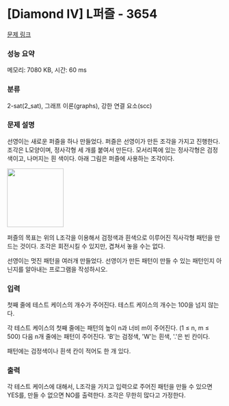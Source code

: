 # [Diamond IV] L퍼즐 - 3654 

[문제 링크](https://www.acmicpc.net/problem/3654) 

### 성능 요약

메모리: 7080 KB, 시간: 60 ms

### 분류

2-sat(2_sat), 그래프 이론(graphs), 강한 연결 요소(scc)

### 문제 설명

<p>선영이는 새로운 퍼즐을 하나 만들었다. 퍼즐은 선영이가 만든 조각을 가지고 진행한다. 조각은 L모양이며, 정사각형 세 개를 붙여서 만든다. 모서리쪽에 있는 정사각형은 검정 색이고, 나머지는 흰 색이다. 아래 그림은 퍼즐에 사용하는 조각이다.</p>

<p><img alt="" src="https://www.acmicpc.net/upload/images/lp.png" style="height:137px; width:132px"></p>

<p>퍼즐의 목표는 위의 L조각을 이용해서 검정색과 흰색으로 이루어진 직사각형 패턴을 만드는 것이다. 조각은 회전시킬 수 있지만, 겹쳐서 놓을 수는 없다.</p>

<p>선영이는 멋진 패턴을 여러개 만들었다. 선영이가 만든 패턴이 만들 수 있는 패턴인지 아닌지를 알아내는 프로그램을 작성하시오.</p>

### 입력 

 <p>첫째 줄에 테스트 케이스의 개수가 주어진다. 테스트 케이스의 개수는 100을 넘지 않는다.</p>

<p>각 테스트 케이스의 첫째 줄에는 패턴의 높이 n과 너비 m이 주어진다. (1 ≤ n, m ≤ 500) 다음 n개 줄에는 패턴이 주어진다. 'B'는 검정색, 'W'는 흰색, '.'은 빈 칸이다.</p>

<p>패턴에는 검정색이나 흰색 칸이 적어도 한 개 있다.</p>

### 출력 

 <p>각 테스트 케이스에 대해서, L조각을 가지고 입력으로 주어진 패턴을 만들 수 있으면 YES를, 만들 수 없으면 NO를 출력한다. 조각은 무한히 많다고 가정한다.</p>


